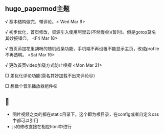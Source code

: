 ## hugo_papermod主题
√ 基本结构做完，带评论。< Wed Mar 9> 

√ 初步优化，首页修改，资源引入使用阿里云(不然慢😥)(暂时)。但是gotop莫名其妙报错😑。 <Fri Mar 18>

√ 首页添加花里胡哨的随机线条功能，手机端不再设置不能显示主页，改成profile不再透明。 <Sat Mar 19>

√ 更改首页video加载方式防止嗅探 <Mon Mar 21>

□ 差优化评论功能(莫名其妙加载不出来评论😑)

□ 想做个音乐播放器组件😛

## 🥸

- 图片视频之类的都在static目录下，这个即为根目录，在config或者自定义css中都可以引用
- js的修改直接在相应html中进行